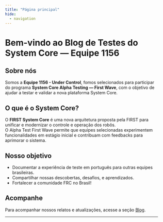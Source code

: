 ```yaml
---
title: "Página principal"
hide:
  - navigation
---
```



# Bem-vindo ao Blog de Testes do System Core — Equipe 1156

## Sobre nós

Somos a **Equipe 1156 - Under Control**, fomos selecionados para participar do programa **System Core Alpha Testing — First Wave**, com o objetivo de ajudar a testar e validar a nova plataforma System Core.

## O que é o System Core?

O **FIRST System Core** é uma nova arquitetura proposta pela FIRST para unificar e modernizar o controle e operação dos robôs.  
O Alpha Test First Wave permite que equipes selecionadas experimentem funcionalidades em estágio inicial e contribuam com feedbacks para aprimorar o sistema.

## Nosso objetivo

- Documentar a experiência de teste em português para outras equipes brasileiras.
- Compartilhar nossas descobertas, desafios, e aprendizados.
- Fortalecer a comunidade FRC no Brasil!

## Acompanhe

Para acompanhar nossos relatos e atualizações, acesse a seção [Blog](blog/index.md).

---
